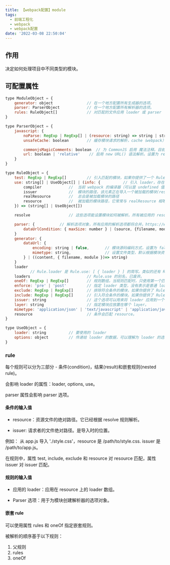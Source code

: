 ```yaml
---
title: 【webpack配置】module
tags:
  - 前端工程化
  - webpack
  - webpack配置
date: '2022-03-08 22:50:04'
---
```


## 作用

决定如何处理项目中不同类型的模块。

## 可配置属性

```js
type ModuleObject = {
    generator: object               // 在一个地方配置所有生成器的选项。
    parser: ParserObject            // 在一个地方配置所有解析器的选项。
    rules: RuleObject[]             // 对匹配的文件应用 loader 或 parser
}

type ParserObject = {
    javascript: {
        noParse: RegExp | RegExp[] | (resource: string) => string | string[]    // 匹配的文件不会被解析。忽略的文件中 不应该含有 import, require, define 或任何其他导入机制。忽略大型的 library 可以提高构建性能。
        unsafeCache: boolean        // 缓存模块请求的解析，cache（webpack） 未启用时为 false，cache启用时如果此模块来自 node_modules 则为 true，否则为false

        commonjsMagicComments: boolean  // 为 CommonJS 启用 魔法注释。目前只支持 webpackIgnore 注释（5.17.0+）
        url: boolean | 'relative'    // 启用 new URL() 语法解析。设置为 relative（5.23+）时结果 URL 中不包含根 URL。适用于 SSR（服务端渲染）和 SSG（静态网站生成器）
    }
}

type RuleObject = {
    test: RegExp | RegExp[]         // 引入匹配的模块，如果你提供了一个 Rule.test 选项，就不能再提供 Rule.resource。
    use: string[] | UseObject[] | (info: {          // 引入 loader，存在多个 loader 时从右到左被应用。
        compiler            //  当前 webpack 的编译器（可以是 undefined 值）
        issuer              //  模块的路径，该元素正在导入一个被加载的模块(resource)
        realResource        //  总会是被加载模块的路径
        resource            //  被加载的模块路径，它常常与 realResource 相等，只有当资源名称被 request 字符串中的 !=! 覆盖时才不相等
    }) => (string[] | UseObject[])

    resolve                 // 这些选项能设置模块如何被解析。所有被应用的 resolve 选项被更高层级的resolve配置合并。同 module.resolve

    parser: {           // 解析选项对象，所有应用的解析选项都将合并。https://webpack.docschina.org/configuration/module/#ruleparser
        dataUrlCondition: { maxSize: number } | (source, {filename, module}) => boolean     // 如果一个模块源码大小小于 maxSize，那么模块会被作为一个 Base64 编码的字符串注入到包中， 否则模块文件会被生成到输出的目标目录中。
    }
    generator: {
        dataUrl: {
            encoding: string | false,       // 模块源码编码方式，设置为 false 时会禁用编码。
            mimetype: string,               // 设置文件类型，默认根据模块资源后缀设置。
        } | ((content, { filename, module })=> string)
    }
    loader
           // Rule.loader 是 Rule.use: [ { loader } ] 的简写。类似的还有 Rule.options / Rule.query，均已废弃。
    loaders                         // Rule.use 的别名，已废弃。
    oneOf: RegExp | RegExp[]        // 规则数组，当规则匹配时，只使用第一个匹配规则。
    enforce: 'pre' | 'post'         // 指定 loader 类型，没有表示是普通 loader。
    exclude: RegExp | RegExp[]      // 排除符合条件的模块，如果你提供了 Rule.exclude 选项，就不能再提供 Rule.resource。
    include: RegExp | RegExp[]      // 引入符合条件的模块。如果你提供了 Rule.include 选项，就不能再提供 Rule.resource
    issuer: string                  // 这个选项可以用来将 loader 应用到一个特定模块或一组模块的依赖中。
    layer: string                   // 指定模块应放置在哪个 layer。
    mimetype: 'application/json' | 'text/javascript' | 'application/javascript' | 'application/node' | 'application/wasm' | string      // 使 rules 配置与 data 的 uri 进行匹配
    resource                        // 条件会匹配 resource。
}

type UseObject = {
    loader: string          // 要使用的 loader
    options: object         // 传递给 loader 的数据，可以理解为 loader 的选项。
}
```

### rule

每个规则可以分为三部分 - 条件(condition)，结果(result)和嵌套规则(nested rule)。

会影响 loader 的属性：loader, options, use。

parser 属性会影响 parser 选项。

#### 条件的输入值

- resource：资源文件的绝对路径。它已经根据 resolve 规则解析。

- issuer: 请求者的文件绝对路径。是导入时的位置。

例如： 从 app.js 导入 './style.css'，resource 是 /path/to/style.css. issuer 是 /path/to/app.js。

在规则中，属性 test, include, exclude 和 resource 对 resource 匹配，属性 issuer 对 issuer 匹配。

#### 规则的输入值

- 应用的 loader：应用在 resource 上的 loader 数组。

- Parser 选项：用于为模块创建解析器的选项对象。

#### 嵌套 rule

可以使用属性 rules 和 oneOf 指定嵌套规则。

被解析的顺序基于以下规则：

1. 父规则
2. rules
3. oneOf
